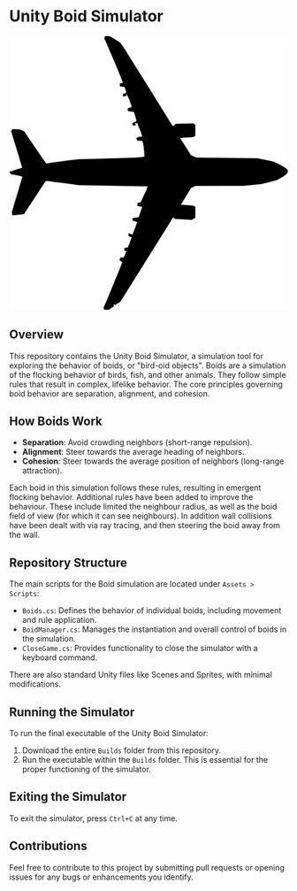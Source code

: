 # Unity Boid Simulator
![Plane used to visualise boid](Assets/Sprites/Plane.png)

## Overview
This repository contains the Unity Boid Simulator, a simulation tool for exploring the behavior of boids, or "bird-oid objects". Boids are a simulation of the flocking behavior of birds, fish, and other animals. They follow simple rules that result in complex, lifelike behavior. The core principles governing boid behavior are separation, alignment, and cohesion.

## How Boids Work
- **Separation**: Avoid crowding neighbors (short-range repulsion).
- **Alignment**: Steer towards the average heading of neighbors.
- **Cohesion**: Steer towards the average position of neighbors (long-range attraction).

Each boid in this simulation follows these rules, resulting in emergent flocking behavior. Additional rules have been added to improve the behaviour. These include limited the neighbour radius, as well as the boid field of view (for which it can see neighbours). In addition wall collisions have been dealt with via ray tracing, and then steering the boid away from the wall.

## Repository Structure
The main scripts for the Boid simulation are located under `Assets > Scripts`:
- `Boids.cs`: Defines the behavior of individual boids, including movement and rule application.
- `BoidManager.cs`: Manages the instantiation and overall control of boids in the simulation.
- `CloseGame.cs`: Provides functionality to close the simulator with a keyboard command.

There are also standard Unity files like Scenes and Sprites, with minimal modifications.

## Running the Simulator
To run the final executable of the Unity Boid Simulator:
1. Download the entire `Builds` folder from this repository.
2. Run the executable within the `Builds` folder. This is essential for the proper functioning of the simulator.

## Exiting the Simulator
To exit the simulator, press `Ctrl+C` at any time.

## Contributions
Feel free to contribute to this project by submitting pull requests or opening issues for any bugs or enhancements you identify.
